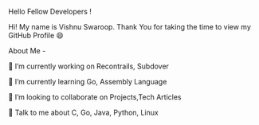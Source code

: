 Hello Fellow Developers ! 

Hi! My name is Vishnu Swaroop. Thank You for taking the time to view my GitHub Profile 😄


About Me -

🔭 I’m currently working on Recontrails, Subdover

🌱 I’m currently learning Go, Assembly Language

👯 I’m looking to collaborate on Projects,Tech Articles

💬 Talk to me about C, Go, Java, Python, Linux



  
